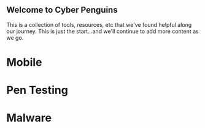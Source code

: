 ## Welcome to Cyber Penguins

This is a collection of tools, resources, etc that we've found helpful along our journey. This is just the start...and we'll continue to add more content as we go.

# Mobile

# Pen Testing

# Malware 

